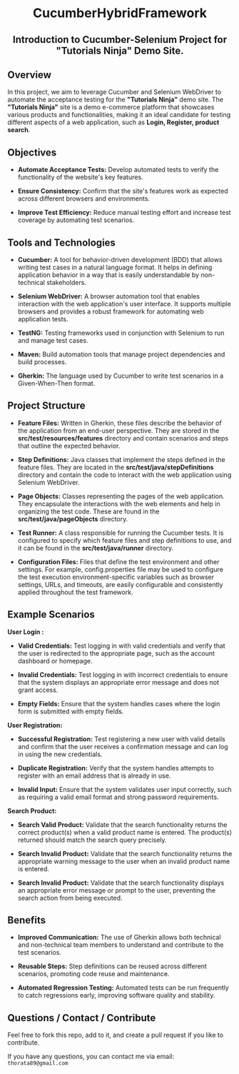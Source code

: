 

<h1 align="center">CucumberHybridFramework</h1>

<h2 align="center">Introduction to Cucumber-Selenium Project for "Tutorials Ninja" Demo Site.</h2>

Overview
------------
In this project, we aim to leverage Cucumber and Selenium WebDriver to automate the acceptance testing for the **"Tutorials Ninja"** demo site. The **"Tutorials Ninja"** site is a demo e-commerce platform that showcases various products and functionalities, making it an ideal candidate for testing different aspects of a web application, such as **Login, Register, product search**.

Objectives
------------

- **Automate Acceptance Tests:**  Develop automated tests to verify the functionality of the website's key features.
  
- **Ensure Consistency:**  Confirm that the site's features work as expected across different browsers and environments.
  
- **Improve Test Efficiency:**  Reduce manual testing effort and increase test coverage by automating test scenarios.

Tools and Technologies
-----------------------
- **Cucumber:** A tool for behavior-driven development (BDD) that allows writing test cases in a natural language format. It helps in defining application behavior in a way that is easily understandable by non-technical stakeholders.
  
- **Selenium WebDriver:** A browser automation tool that enables interaction with the web application's user interface. It supports multiple browsers and provides a robust framework for automating web application tests.
  
- **TestNG:** Testing frameworks used in conjunction with Selenium to run and manage test cases.
  
- **Maven:** Build automation tools that manage project dependencies and build processes.
  
- **Gherkin:** The language used by Cucumber to write test scenarios in a Given-When-Then format.

Project Structure
------------------

- **Feature Files:** Written in Gherkin, these files describe the behavior of the application from an end-user perspective. 
     They are stored in the **src/test/resources/features** directory and contain scenarios and steps that outline the expected behavior.

- **Step Definitions:** Java classes that implement the steps defined in the feature files. They are located in the **src/test/java/stepDefinitions** directory and contain the code to interact with the web application using Selenium WebDriver.

- **Page Objects:** Classes representing the pages of the web application. They encapsulate the interactions with the web elements and help in organizing the test code. These are found in the **src/test/java/pageObjects** directory.

- **Test Runner:** A class responsible for running the Cucumber tests. It is configured to specify which feature files and step definitions to use, and it can be found in the **src/test/java/runner** directory.

- **Configuration Files:** Files that define the test environment and other settings. For example, config.properties file may be used to configure the test execution environment-specific variables such as browser settings, URLs, and timeouts, are easily configurable and consistently applied throughout the test framework.


Example Scenarios
------------------

**User Login :** 

- **Valid Credentials:** Test logging in with valid credentials and verify that the user is redirected to the appropriate page, such as the account dashboard or homepage.

- **Invalid Credentials:** Test logging in with incorrect credentials to ensure that the system displays an appropriate error message and does not grant access.

- **Empty Fields:** Ensure that the system handles cases where the login form is submitted with empty fields.


**User Registration:** 

- **Successful Registration:** Test registering a new user with valid details and confirm that the user receives a confirmation message and can log in using the new credentials.

- **Duplicate Registration:** Verify that the system handles attempts to register with an email address that is already in use.

- **Invalid Input:** Ensure that the system validates user input correctly, such as requiring a valid email format and strong password requirements.


**Search Product:** 

- **Search Valid Product:** Validate that the search functionality returns the correct product(s) when a valid product name is entered. The product(s) returned should match the search query precisely.

- **Search Invalid Product:** Validate that the search functionality returns the appropriate warning message to the user when an invalid product name is entered.

- **Search Invalid Product:** Validate that the search functionality displays an appropriate error message or prompt to the user, preventing the search action from being executed.

Benefits
---------

- **Improved Communication:** The use of Gherkin allows both technical and non-technical team members to understand and contribute to the test scenarios.

- **Reusable Steps:** Step definitions can be reused across different scenarios, promoting code reuse and maintenance.

- **Automated Regression Testing:** Automated tests can be run frequently to catch regressions early, improving software quality and stability.


Questions / Contact / Contribute
---------------------------------
Feel free to fork this repo, add to it, and create a pull request if you like to contribute.  

If you have any questions, you can contact me via email: `thorata89@gmail.com`




